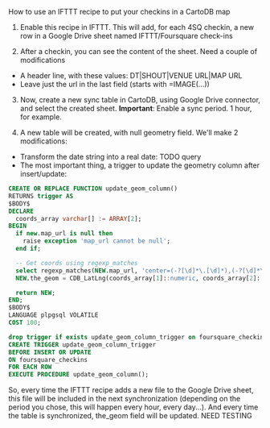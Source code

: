 How to use an IFTTT recipe to put your checkins in a CartoDB map

1. Enable this recipe in IFTTT. This will add, for each 4SQ checkin, a new row
in a Google Drive sheet named IFTTT/Foursquare check-ins

2. After a checkin, you can see the content of the sheet. Need a couple of modifications

* A header line, with these values: DT|SHOUT|VENUE URL|MAP URL
* Leave just the url in the last field (starts with =IMAGE(...))


3. Now, create a new sync table in CartoDB, using Google Drive connector, and select the created sheet.
**Important**: Enable a sync period. 1 hour, for example.

4. A new table will be created, with null geometry field. We'll make 2 modifications:

* Transform the date string into a real date: TODO query
* The most important thing, a trigger to update the geometry column after insert/update:

```sql
CREATE OR REPLACE FUNCTION update_geom_column()
RETURNS trigger AS
$BODY$
DECLARE
  coords_array varchar[] := ARRAY[2];
BEGIN
  if new.map_url is null then
    raise exception 'map_url cannot be null';
  end if;

  -- Get coords using regexp_matches
  select regexp_matches(NEW.map_url, 'center=(-?[\d]*\.[\d]*),(-?[\d]*\.[\d]*)&') into coords_array;
  NEW.the_geom = CDB_LatLng(coords_array[1]::numeric, coords_array[2]::numeric);

  return NEW;
END;
$BODY$
LANGUAGE plpgsql VOLATILE
COST 100;

drop trigger if exists update_geom_column_trigger on foursquare_checkins;
CREATE TRIGGER update_geom_column_trigger
BEFORE INSERT OR UPDATE
ON foursquare_checkins
FOR EACH ROW
EXECUTE PROCEDURE update_geom_column();
```

  So, every time the IFTTT recipe adds a new file to the Google Drive sheet, this file will be included
  in the next synchronization (depending on the period you chose, this will happen every hour, every day...).
  And every time the table is synchronized, the_geom field will be updated. NEED TESTING
